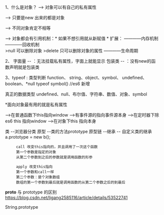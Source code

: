1、什么是对象？
  --> 对象可以有自己的私有属性

  --> 只要是new 出来的都是对象

  --> 不同对象肯定不相等
  
  --> 对象都会有引用机制：* 如果不想引用就从新赋值
  	* 扩展：
  	  ————内存机制
  	  ————回收机制  
  	  		>null	 可以删除对象
  	  		>delete  只可以删除对象的属性
  	  ————生命周期

2、
字面量 -- ：无法挂载私有属性，字面上就能显示
包装类 -- ：没有new的函数声明就是包装类 


3、typeof : 类型判断
function、 string、object、symbol、 undefined、boolean、*null
typeof symbol() //es6 新增

真正的数据类型
undefined、null、布尔值、字符串、数值、对象、symbol


*面向对象最有用的就是私有属性

-->在普通函数下this指向window
-->有事件源的指向事件源本身
-->在定时器下除es6 this 指向window
-->在对象下this 指向本身


类     --浏览器分类
原型   --类的方法prototype
原型链 --继承
		 -- 自定义类的继承
		 a.prototype = new b();

		 call 改变this指向的，并且调用了一次这个函数
		 第一个参数是指定的对象
		 从第二个参数到之后的参数就是调用函数的形参

		 apply 改变this指向
		 第一个参数和call一样
		 第二个参数：是个对象数组
		 数组的第一个参数到最后就是调用函数的从第二个参数之后的到最后


__proto__ 与 prototype 的区别
	https://blog.csdn.net/ligang2585116/article/details/53522741



String.prototype







